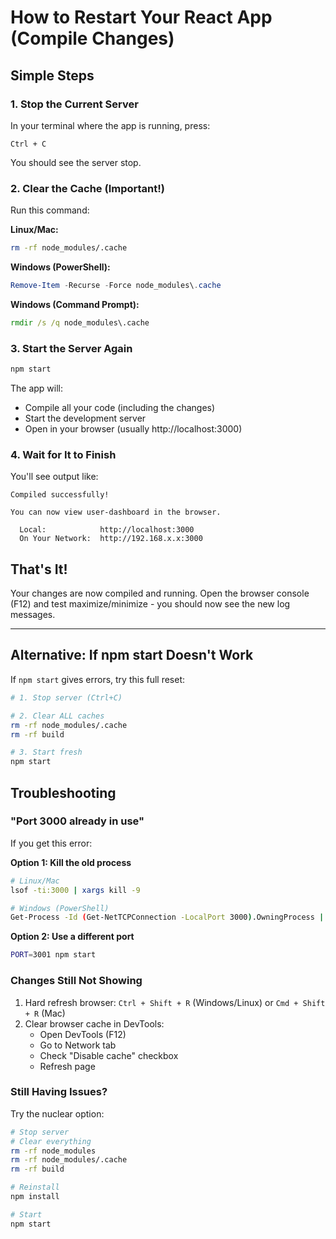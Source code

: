 # How to Restart Your React App (Compile Changes)

## Simple Steps

### 1. Stop the Current Server

In your terminal where the app is running, press:
```
Ctrl + C
```

You should see the server stop.

### 2. Clear the Cache (Important!)

Run this command:

**Linux/Mac:**
```bash
rm -rf node_modules/.cache
```

**Windows (PowerShell):**
```powershell
Remove-Item -Recurse -Force node_modules\.cache
```

**Windows (Command Prompt):**
```cmd
rmdir /s /q node_modules\.cache
```

### 3. Start the Server Again

```bash
npm start
```

The app will:
- Compile all your code (including the changes)
- Start the development server
- Open in your browser (usually http://localhost:3000)

### 4. Wait for It to Finish

You'll see output like:
```
Compiled successfully!

You can now view user-dashboard in the browser.

  Local:            http://localhost:3000
  On Your Network:  http://192.168.x.x:3000
```

## That's It!

Your changes are now compiled and running. Open the browser console (F12) and test maximize/minimize - you should now see the new log messages.

---

## Alternative: If npm start Doesn't Work

If `npm start` gives errors, try this full reset:

```bash
# 1. Stop server (Ctrl+C)

# 2. Clear ALL caches
rm -rf node_modules/.cache
rm -rf build

# 3. Start fresh
npm start
```

## Troubleshooting

### "Port 3000 already in use"

If you get this error:

**Option 1: Kill the old process**
```bash
# Linux/Mac
lsof -ti:3000 | xargs kill -9

# Windows (PowerShell)
Get-Process -Id (Get-NetTCPConnection -LocalPort 3000).OwningProcess | Stop-Process
```

**Option 2: Use a different port**
```bash
PORT=3001 npm start
```

### Changes Still Not Showing

1. Hard refresh browser: `Ctrl + Shift + R` (Windows/Linux) or `Cmd + Shift + R` (Mac)
2. Clear browser cache in DevTools:
   - Open DevTools (F12)
   - Go to Network tab
   - Check "Disable cache" checkbox
   - Refresh page

### Still Having Issues?

Try the nuclear option:
```bash
# Stop server
# Clear everything
rm -rf node_modules
rm -rf node_modules/.cache
rm -rf build

# Reinstall
npm install

# Start
npm start
```
